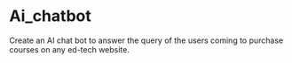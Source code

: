 # Ai_chatbot
 Create an AI chat bot to answer the query of the users coming to purchase courses on any ed-tech website.
